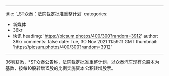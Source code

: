 
---
title: '_ST众泰：法院裁定批准重整计划'
categories: 
 - 新媒体
 - 36kr
 - 快讯
headimg: 'https://picsum.photos/400/300?random=3912'
author: 36kr
comments: false
date: Tue, 30 Nov 2021 11:59:11 GMT
thumbnail: 'https://picsum.photos/400/300?random=3912'
---

<div>   
36氪获悉，*ST众泰公告称，法院裁定批准重整计划，以众泰汽车现有总股本为基数，按每10股转增15股的比例实施资本公积转增股票。  
</div>
            